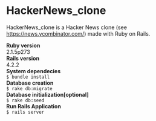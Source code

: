 # HackerNews_clone

HackerNews_clone is a Hacker News clone (see https://news.ycombinator.com/) made with Ruby on Rails.

**Ruby version**<br />
2.1.5p273<br />
**Rails version**<br />
4.2.2<br />
**System dependecies**<br />
```$ bundle install```<br />
**Database creation**<br />
```$ rake db:migrate```<br />
**Database initialization[optional]**<br />
```$ rake db:seed```<br />
**Run Rails Application**<br />
```$ rails server```
